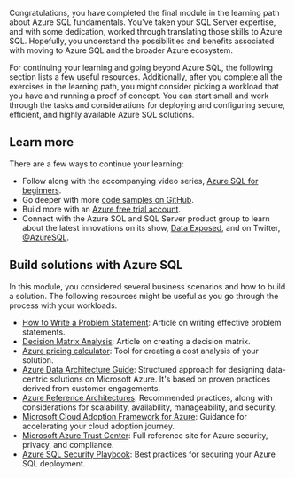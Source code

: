Congratulations, you have completed the final module in the learning path about Azure SQL fundamentals. You've taken your SQL Server expertise, and with some dedication, worked through translating those skills to Azure SQL. Hopefully, you understand the possibilities and benefits associated with moving to Azure SQL and the broader Azure ecosystem.

For continuing your learning and going beyond Azure SQL, the following section lists a few useful resources. Additionally, after you complete all the exercises in the learning path, you might consider picking a workload that you have and running a proof of concept. You can start small and work through the tasks and considerations for deploying and configuring secure, efficient, and highly available Azure SQL solutions.

## Learn more

There are a few ways to continue your learning:

- Follow along with the accompanying video series, [Azure SQL for beginners](https://aka.ms/azuresql4beginners?azure-portal=true).
- Go deeper with more [code samples on GitHub](https://aka.ms/sqlworkshops?azure-portal=true).
- Build more with an [Azure free trial account](https://aka.ms/c9-azurefree/?WT.mc_id=dataexposed-c9-niner?azure-portal=true).
- Connect with the Azure SQL and SQL Server product group to learn about the latest innovations on its show, [Data Exposed](https://aka.ms/dataexposedyt?azure-portal=true), and on Twitter, [@AzureSQL](https://twitter.com/AzureSQL?azure-portal=true).

## Build solutions with Azure SQL

In this module, you considered several business scenarios and how to build a solution. The following resources might be useful as you go through the process with your workloads.

- [How to Write a Problem Statement](http://www.ceptara.com/blog/how-to-write-problem-statement?azure-portal=true): Article on writing effective problem statements.
- [Decision Matrix Analysis](https://www.mindtools.com/pages/article/newTED_03.htm?azure-portal=true): Article on creating a decision matrix.
- [Azure pricing calculator](https://azure.microsoft.com/pricing/calculator/?azure-portal=true): Tool for creating a cost analysis of your solution.
- [Azure Data Architecture Guide](https://docs.microsoft.com/azure/architecture/data-guide/?azure-portal=true): Structured approach for designing data-centric solutions on Microsoft Azure. It's based on proven practices derived from customer engagements.
- [Azure Reference Architectures](https://docs.microsoft.com/azure/architecture/reference-architectures/?azure-portal=true): Recommended practices, along with considerations for scalability, availability, manageability, and security.
- [Microsoft Cloud Adoption Framework for Azure](https://docs.microsoft.com/azure/architecture/cloud-adoption/?azure-portal=true): Guidance for accelerating your cloud adoption journey.
- [Microsoft Azure Trust Center](https://azure.microsoft.com/overview/trusted-cloud/?azure-portal=true): Full reference site for Azure security, privacy, and compliance.
- [Azure SQL Security Playbook](https://docs.microsoft.com/azure/sql-database/sql-database-security-best-practice?azure-portal=true): Best practices for securing your Azure SQL deployment.
